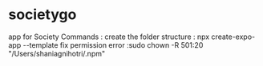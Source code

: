# societygo
app for Society
Commands :
create the folder structure : npx create-expo-app --template
fix permission error :sudo chown -R 501:20 "/Users/shaniagnihotri/.npm"